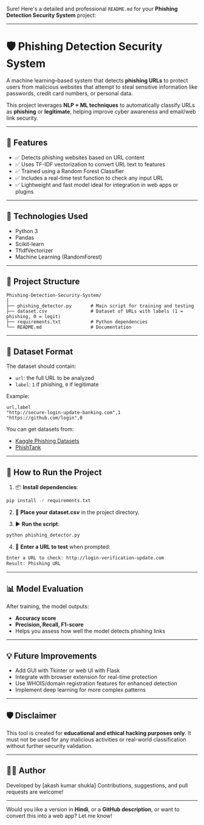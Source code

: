 Sure! Here's a detailed and professional `README.md` for your **Phishing Detection Security System** project:

---

# 🛡️ Phishing Detection Security System

A machine learning–based system that detects **phishing URLs** to protect users from malicious websites that attempt to steal sensitive information like passwords, credit card numbers, or personal data.

This project leverages **NLP + ML techniques** to automatically classify URLs as **phishing** or **legitimate**, helping improve cyber awareness and email/web link security.

---

## 📌 Features

* ✅ Detects phishing websites based on URL content
* ✅ Uses TF-IDF vectorization to convert URL text to features
* ✅ Trained using a Random Forest Classifier
* ✅ Includes a real-time test function to check any input URL
* ✅ Lightweight and fast model ideal for integration in web apps or plugins

---

## 🧰 Technologies Used

* Python 3
* Pandas
* Scikit-learn
* TfidfVectorizer
* Machine Learning (RandomForest)

---

## 📁 Project Structure

```
Phishing-Detection-Security-System/
│
├── phishing_detector.py       # Main script for training and testing
├── dataset.csv                # Dataset of URLs with labels (1 = phishing, 0 = legit)
├── requirements.txt           # Python dependencies
└── README.md                  # Documentation
```

---

## 🧠 Dataset Format

The dataset should contain:

* `url`: the full URL to be analyzed
* `label`: `1` if phishing, `0` if legitimate

Example:

```csv
url,label
"http://secure-login-update-banking.com",1
"https://github.com/login",0
```

You can get datasets from:

* [Kaggle Phishing Datasets](https://www.kaggle.com/datasets)
* [PhishTank](https://phishtank.org/)

---

## 🚀 How to Run the Project

1. 📦 **Install dependencies**:

```bash
pip install -r requirements.txt
```

2. 📂 **Place your dataset.csv** in the project directory.

3. ▶️ **Run the script**:

```bash
python phishing_detector.py
```

4. 💬 **Enter a URL to test** when prompted:

```txt
Enter a URL to check: http://login-verification-update.com
Result: Phishing URL
```

---

## 📊 Model Evaluation

After training, the model outputs:

* **Accuracy score**
* **Precision, Recall, F1-score**
* Helps you assess how well the model detects phishing links

---

## 💡 Future Improvements

* Add GUI with Tkinter or web UI with Flask
* Integrate with browser extension for real-time protection
* Use WHOIS/domain registration features for enhanced detection
* Implement deep learning for more complex patterns

---

## 🛡️ Disclaimer

This tool is created for **educational and ethical hacking purposes only**.
It must not be used for any malicious activities or real-world classification without further security validation.

---

## 👨‍💻 Author

Developed by \[akash kumar shukla]
Contributions, suggestions, and pull requests are welcome!

---

Would you like a version in **Hindi**, or a **GitHub description**, or want to convert this into a web app? Let me know!
